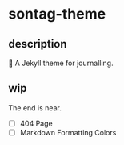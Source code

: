 # sontag-theme

## description
:pencil: A Jekyll theme for journalling.

## wip
The end is near.
- [ ] 404 Page
- [ ] Markdown Formatting Colors
